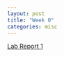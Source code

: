 ```yaml
---
layout: post
title: "Week 0"
categories: misc
---
```


[Lab Report 1](https://ijjones.github.io/cse15l-lab-reports/lab-report-1-week-0.html)
